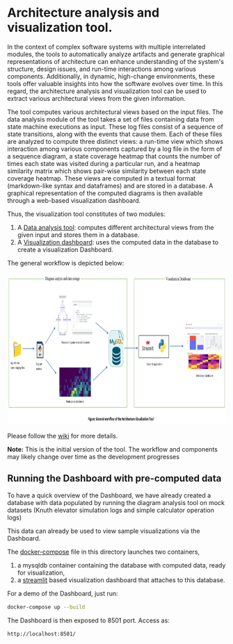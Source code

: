 # Architecture analysis and visualization tool.

In the context of complex software systems with multiple interrelated modules, the tools to automatically analyze artifacts and generate graphical representations of architecture can enhance understanding of the system's structure, design issues, and run-time interactions among various components. Additionally, in dynamic, high-change environments, these tools offer valuable insights into how the software evolves over time. In this regard, the architecture analysis and visualization tool can be used to extract various architectural views from the given information.  

The tool computes various architectural views based on the input files. The data analysis module of the tool takes a set of files containing data from state machine executions as input. These log files consist of a sequence of state transitions, along with the events that cause them. Each of these files are analyzed to compute three distinct views: a run-time view which shows interaction among various components captured by a log file in the form of a sequence diagram, a state coverage heatmap that counts the number of times each state was visited during a particular run, and a heatmap similarity matrix which shows pair-wise similarity between each state coverage heatmap. These views are computed in a textual format (markdown-like syntax and dataframes) and are stored in a database. A graphical representation of the computed diagrams is then available through a web-based visualization dashboard.

Thus, the visualization tool constitutes of two modules:

1. A [Data analysis tool](https://github.com/SmartDeltaFraunhoferFOKUS/Architecture_Visualization_Tool/tree/master/Data_analysis_tool): computes different architectural views from the given input and stores them in a database. 
2. A [Visualization dashboard](https://github.com/SmartDeltaFraunhoferFOKUS/Architecture_Visualization_Tool/tree/master/Visualization_dashboard): uses the computed data in the database to create a visualization Dashboard.

The general workflow is depicted below:

<img src= "_img/workflow.png" width="900" height="350">

Please follow the [wiki](https://github.com/SmartDeltaFraunhoferFOKUS/Architecture_Visualization_Tool/wiki) for more details.

**Note:** This is the initial version of the tool. The workflow and components may likely change over time as the development progresses

## Running the Dashboard with pre-computed data

To have a quick overview of the Dashboard, we have already created a database with data populated by running the diagram analysis tool on mock datasets (Knuth elevator simulation logs and simple calculator operation logs)

This data can already be used to view sample visualizations via the Dashboard. 

The [docker-compose](https://github.com/SmartDeltaFraunhoferFOKUS/Architecture_Visualization_Tool/blob/master/docker-compose.yaml) file in this directory launches two containers, 

1. a mysqldb container containing the database with computed data, ready for visualization, 	
2. a [streamlit](https://streamlit.io/) based visualization dashboard that attaches to this database.  

For a demo of the Dashboard, just run:

```bash
docker-compose up --build
```

The Dashboard is then exposed to 8501 port. Access as:
```bash
http://localhost:8501/
```
